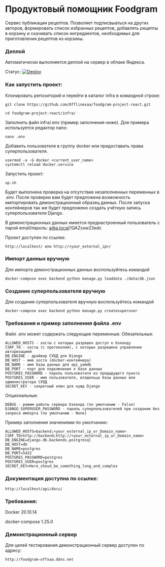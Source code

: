 # Продуктовый помощник Foodgram

Сервис публикации рецептов. Позволяет подписвыаться на других авторов, формировать список избранных рецептов, добавлять рецепты в корзину и скачивать список ингредиентов, необходимых для приготовления рецептов из корзины.

### Деплой

Автоматически выполняется деплой на сервер в облаке Яндекса.

Статус: [![Deploy](https://github.com/Offlinexaa/foodgram-project-react/actions/workflows/build_and_deploy.yml/badge.svg)](https://github.com/Offlinexaa/foodgram-project-react/actions/workflows/build_and_deploy.yml)

### Как запустить проект:

Клонировать репозиторий и перейти в каталог infra в командной строке:

```
git clone https://github.com/Offlinexaa/foodgram-project-react.git
```

```
cd foodgram-project-react/infra/
```

Заполнить файл infra/.env (пример заполнения ниже). Для примера используется редактор nano:

```
nano .env
```

Добавить пользователя в группу docker или предоставить права суперпользователя.

```
usermod -a -G docker <current_user_name>
systemctl reload docker.service
```

Запустить проект:

```
up.sh
```

Будет выполнена проверка на отсутствие незаполненных переменных в .env. После проверки вам будет предложена возможность импортировать демонстрационный образец данных. После запуска контейнеров так же будет предложено создать учётную запись суперпользователя Django.

В демонстрационных данных имеется преднастроенный пользователь с парой email/пароль: a@a.local/!QAZxsw23edc

Проект доступен по ссылке:

```
http://localhost/ или http://<your_external_ip>/
```

### Импорт данных вручную

Для импорта демонстрационных данных воспользуйтесь командой

```
docker-compose exec backend python manage.py loaddata ./data/db.json
```

### Создание суперпользователя вручную

Для создания суперпользователя вручную воспользуйтесь командой

```
docker-compose exec backend python manage.py createsuperuser
```

### Требования и пример заполнения файла .env

Файл .env может содержать следующие переменные:
Обязательные:

```
ALLOWED_HOSTS - хосты с которых разрешен доступ к бэкенду
CSRF_TO - хосты (с протоколом), с которых разрешено управление авторизацией
DB_ENGINE - драйвер СУБД для Django
DB_HOST - имя хоста (docker-контейнера)
DB_NAME - имя базы данных для api_yamdb
DB_PORT - порт для подключения к базе данных
POSTGRES_PASSWORD - пароль пользователя из предыдущего пункта
POSTGRES_USER - имя пользователя, владельца базы данных или администратора СУБД
SECRET_KEY - секретный ключ для нужд Django
```

Опциональные:

```
DEBUG - режим работы сервера бэкенда (по умолчанию - False)
DJANGO_SUPERUSER_PASSWORD - пароль суперпользователей при создании без запроса импорта (по умолчанию - None)
```

Пример заполнения значениями по умолчанию:

```
ALLOWED_HOSTS=backend;<your_external_ip_or_Domain_name>
CSRF_TO=http://backend;http://<your_external_ip_or_Domain_name>
DB_ENGINE=django.db.backends.postgresql
DB_HOST=db
DB_NAME=postgres
DB_PORT=5432
POSTGRES_PASSWORD=postgres
POSTGRES_USER=postgres
SECRET_KEY=Here_shoud_be_something_long_and_complex
```

### Документация доступна по ссылке:

```
http://localhost/api/docs/
```

### Требования:

Docker 20.10.14

docker-compose 1.25.0

### Демонстрационный сервер

Для целей тестирования демонстрационный сервер доступен по адресу: 

```
http://foodgram-offxaa.ddns.net
```
